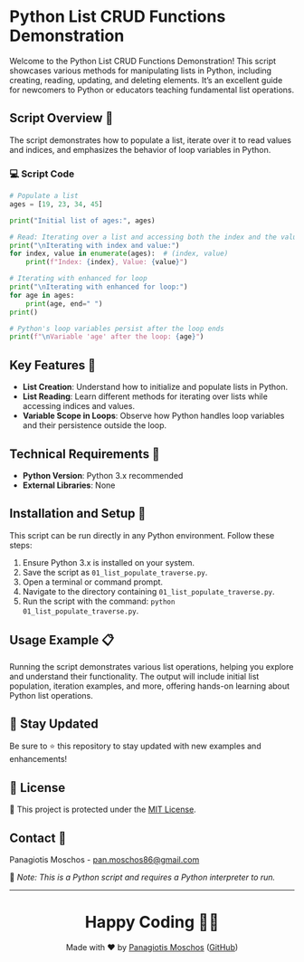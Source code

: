 # Python List CRUD Functions Demonstration

Welcome to the Python List CRUD Functions Demonstration! This script showcases various methods for manipulating lists in Python, including creating, reading, updating, and deleting elements. It’s an excellent guide for newcomers to Python or educators teaching fundamental list operations.

## Script Overview 📘

The script demonstrates how to populate a list, iterate over it to read values and indices, and emphasizes the behavior of loop variables in Python.

### 💻 Script Code

```python
# Populate a list
ages = [19, 23, 34, 45]

print("Initial list of ages:", ages)

# Read: Iterating over a list and accessing both the index and the value
print("\nIterating with index and value:")
for index, value in enumerate(ages):  # (index, value)
    print(f"Index: {index}, Value: {value}")

# Iterating with enhanced for loop
print("\nIterating with enhanced for loop:")
for age in ages:
    print(age, end=" ")
print()

# Python's loop variables persist after the loop ends
print(f"\nVariable 'age' after the loop: {age}")
```

## Key Features 🌟

- **List Creation**: Understand how to initialize and populate lists in Python.
- **List Reading**: Learn different methods for iterating over lists while accessing indices and values.
- **Variable Scope in Loops**: Observe how Python handles loop variables and their persistence outside the loop.

## Technical Requirements 🔧

- **Python Version**: Python 3.x recommended
- **External Libraries**: None

## Installation and Setup 🚀

This script can be run directly in any Python environment. Follow these steps:

1. Ensure Python 3.x is installed on your system.
2. Save the script as `01_list_populate_traverse.py`.
3. Open a terminal or command prompt.
4. Navigate to the directory containing `01_list_populate_traverse.py`.
5. Run the script with the command: `python 01_list_populate_traverse.py`.

## Usage Example 📋

Running the script demonstrates various list operations, helping you explore and understand their functionality. The output will include initial list population, iteration examples, and more, offering hands-on learning about Python list operations.

## 📢 Stay Updated
Be sure to ⭐ this repository to stay updated with new examples and enhancements!

## 📄 License
🔐 This project is protected under the [MIT License](https://mit-license.org/).


## Contact 📧
Panagiotis Moschos - pan.moschos86@gmail.com

🔗 *Note: This is a Python script and requires a Python interpreter to run.*

---
<h1 align="center">Happy Coding 👨‍💻</h1>

<p align="center">
  Made with ❤️ by <a href="https://www.linkedin.com/in/panagiotis-moschos">Panagiotis Moschos</a> (<a href="https://github.com/pmoschos">GitHub</a>)
</p>